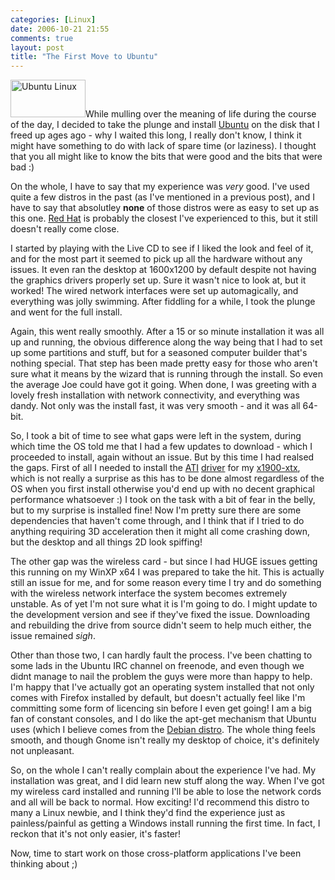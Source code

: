 ```yaml
---
categories: [Linux]
date: 2006-10-21 21:55
comments: true
layout: post
title: "The First Move to Ubuntu"
---
```

<a href="http://www.ubunutu.com" title="Ubuntu" target="_blank"><img src="https://wiki.ubuntu.com/WebsiteButtons?action=AttachFile&do=get&target=ubuntu_button_120x60_ooh.png" width="120" height="60" alt="Ubuntu Linux" class="InlineImageLeft" /></a>While mulling over the meaning of life during the course of the day, I decided to take the plunge and install <a href="http://www.ubunutu.com" title="Ubuntu" target="_blank">Ubuntu</a> on the disk that I freed up ages ago - why I waited this long, I really don't know, I think it might have something to do with lack of spare time (or laziness). I thought that you all might like to know the bits that were good and the bits that were bad :)

On the whole, I have to say that my experience was <em>very</em> good. I've used quite a few distros in the past (as I've mentioned in a previous post), and I have to say that absolutley <strong>none</strong> of those distros were as easy to set up as this one. <a href="http://www.redhat.com/" title="Red Hat" target="_blank">Red Hat</a> is probably the closest I've experienced to this, but it still doesn't really come close.

I started by playing with the Live CD to see if I liked the look and feel of it, and for the most part it seemed to pick up all the hardware without any issues. It even ran the desktop at 1600x1200 by default despite not having the graphics drivers properly set up. Sure it wasn't nice to look at, but it worked! The wired network interfaces were set up automagically, and everything was jolly swimming. After fiddling for a while, I took the plunge and went for the full install.

Again, this went really smoothly. After a 15 or so minute installation it was all up and running, the obvious difference along the way being that I had to set up some partitions and stuff, but for a seasoned computer builder that's nothing special. That step has been made pretty easy for those who aren't sure what it means by the wizard that is running through the install. So even the average Joe could have got it going.  When done, I was greeting with a lovely fresh installation with network connectivity, and everything was dandy. Not only was the install fast, it was very smooth - and it was all 64-bit.

So, I took a bit of time to see what gaps were left in the system, during which time the OS told me that I had a few updates to download - which I proceeded to install, again without an issue. But by this time I had realsed the gaps. First of all I needed to install the <a href="http://www.ati.com/" title="ATI" target="_blank">ATI</a> <a href="http://www.ati.com/online/customercareportal/linux.html" title="ATI Linux Driver" target="_blank">driver</a> for my <a href="http://www.ati.com/products/radeonx1900/index.html" title="Radeon X1900 Series" target="_blank">x1900-xtx</a>, which is not really a surprise as this has to be done almost regardless of the OS when you first install otherwise you'd end up with no decent graphical performance whatsoever :) I took on the task with a bit of fear in the belly, but to my surprise is installed fine! Now I'm pretty sure there are some dependencies that haven't come through, and I think that if I tried to do anything requiring 3D acceleration then it might all come crashing down, but the desktop and all things 2D look spiffing!

The other gap was the wireless card - but since I had HUGE issues getting this running on my WinXP x64 I was prepared to take the hit. This is actually still an issue for me, and for some reason every time I try and do something with the wireless network interface the system becomes extremely unstable. As of yet I'm not sure what it is I'm going to do. I might update to the development version and see if they've fixed the issue. Downloading and rebuilding the drive from source didn't seem to help much either, the issue remained *sigh*.

Other than those two, I can hardly fault the process. I've been chatting to some lads in the Ubuntu IRC channel on freenode, and even though we didnt manage to nail the problem the guys were more than happy to help. I'm happy that I've actually got an operating system installed that not only comes with Firefox installed by default, but doesn't actually feel like I'm committing some form of licencing sin before I even get going! I am a big fan of constant consoles, and I do like the apt-get mechanism that Ubuntu uses (which I believe comes from the <a href="http://www.debian.org/" title="Debian" taret="_blank">Debian distro</a>. The whole thing feels smooth, and though Gnome isn't really my desktop of choice, it's definitely not unpleasant.

So, on the whole I can't really complain about the experience I've had. My installation was great, and I did learn new stuff along the way. When I've got my wireless card installed and running I'll be able to lose the network cords and all will be back to normal. How exciting! I'd recommend this distro to many a Linux newbie, and I think they'd find the experience just as painless/painful as getting a Windows install running the first time. In fact, I reckon that it's not only easier, it's faster!

Now, time to start work on those cross-platform applications I've been thinking about ;)
